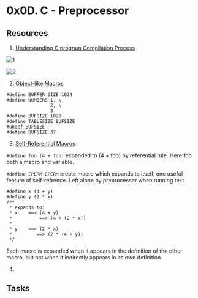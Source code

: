 # 0x0D. C - Preprocessor

## Resources

1. [Understanding C program Compilation Process](https://www.youtube.com/watch?v=VDslRumKvRA&t=35s)

![1](https://github.com/Muthoni-Maryanne/alx-low_level_programming/assets/107298263/f2d43e44-2dfc-4706-b602-686ef2258883) 

![2](https://github.com/Muthoni-Maryanne/alx-low_level_programming/assets/107298263/6c6b68cf-e61a-48d9-8978-ed9b0da1e393)

2. [Object-like Macros](https://gcc.gnu.org/onlinedocs/gcc-5.1.0/cpp/Object-like-Macros.html#Object-like-Macros)
```
#define BUFFER_SIZE 1024
#define NUMBERS 1, \
                2, \
                3
#define BUFSIZE 1020
#define TABLESIZE BUFSIZE
#undef BUFSIZE
#define BUFSIZE 37
```
3. [Self-Referential Macros](https://gcc.gnu.org/onlinedocs/gcc-5.1.0/cpp/Self-Referential-Macros.html#Self-Referential-Macros)
   
`#define foo (4 + foo)` expanded to (4 + foo) by referential rule. Here foo both a macro and variable.

`#define EPERM EPERM` create macro which expands to itself, one useful feature of self-refrence. Left alone by preprocessor when running text.

```
#define x (4 + y)
#define y (2 * x)
/**
 * expands to:
 * x    ==> (4 + y)
 *          ==> (4 + (2 * x))
 * 
 * y    ==> (2 * x)
 *         ==> (2 * (4 + y))
 */
```
Each macro is expanded when it appears in the definition of the other macro, but not when it indirectly appears in its own definition. 

4. 


## Tasks
